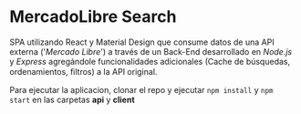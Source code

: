 # MercadoLibre Search

SPA utilizando React y Material Design que consume datos de una API externa ('*Mercado Libre*') a través de un Back-End desarrollado en *Node.js* y *Express* agregándole funcionalidades adicionales (Cache de búsquedas, ordenamientos, ﬁltros) a la API original.

Para ejecutar la aplicacion, clonar el repo y ejecutar `npm install` y `npm start` en las carpetas **api** y **client**
